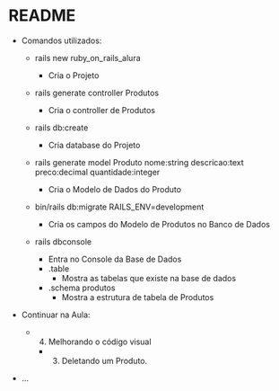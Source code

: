 # README

* Comandos utilizados:

    - rails new ruby_on_rails_alura 
        - Cria o Projeto

    - rails generate controller Produtos
        - Cria o controller de Produtos

    - rails db:create
        - Cria database do Projeto

    - rails generate model Produto nome:string descricao:text preco:decimal quantidade:integer
        - Cria o Modelo de Dados do Produto

    - bin/rails db:migrate RAILS_ENV=development
        - Cria os campos do Modelo de Produtos no Banco de Dados

    - rails dbconsole
        - Entra no Console da Base de Dados
        - .table 
            - Mostra as tabelas que existe na base de dados
        - .schema produtos
            - Mostra a estrutura de tabela de Produtos


* Continuar na Aula:
    - 04. Melhorando o código visual
        - 03. Deletando um Produto.

* ...
